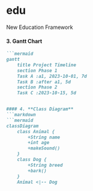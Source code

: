 # edu
New Education Framework


#### 3. **Gantt Chart**
```markdown
```mermaid
gantt
    title Project Timeline
    section Phase 1
    Task A :a1, 2023-10-01, 7d
    Task B :after a1, 5d
    section Phase 2
    Task C :2023-10-15, 5d


#### 4. **Class Diagram**
```markdown
```mermaid
classDiagram
    class Animal {
        +String name
        +int age
        +makeSound()
    }
    class Dog {
        +String breed
        +bark()
    }
    Animal <|-- Dog
